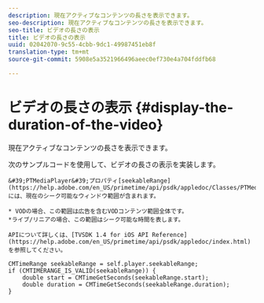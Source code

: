 ```yaml
---
description: 現在アクティブなコンテンツの長さを表示できます。
seo-description: 現在アクティブなコンテンツの長さを表示できます。
seo-title: ビデオの長さの表示
title: ビデオの長さの表示
uuid: 02042070-9c55-4cbb-9dc1-49987451eb8f
translation-type: tm+mt
source-git-commit: 5908e5a3521966496aeec0ef730e4a704fddfb68

---
```



# ビデオの長さの表示 {#display-the-duration-of-the-video}

現在アクティブなコンテンツの長さを表示できます。

次のサンプルコードを使用して、ビデオの長さの表示を実装します。

    &#39;PTMediaPlayer&#39;プロパティ[seekableRange](https://help.adobe.com/en_US/primetime/api/psdk/appledoc/Classes/PTMediaPlayer.html#//api/name/seekableRange)には、現在のシーク可能なウィンドウ範囲が含まれます。
    
    * VODの場合、この範囲は広告を含むVODコンテンツ範囲全体です。
    *ライブ/リニアの場合、この範囲はシーク可能な時間を表します。
    
    APIについて詳しくは、[TVSDK 1.4 for iOS API Reference](https://help.adobe.com/en_US/primetime/api/psdk/appledoc/index.html)を参照してください。

<!--<a id="example_A153BE3AC03F43C6BF3A156316A08CD3"></a>-->

```
CMTimeRange seekableRange = self.player.seekableRange;  
if (CMTIMERANGE_IS_VALID(seekableRange)) { 
    double start = CMTimeGetSeconds(seekableRange.start);  
    double duration = CMTimeGetSeconds(seekableRange.duration); 
}
```
